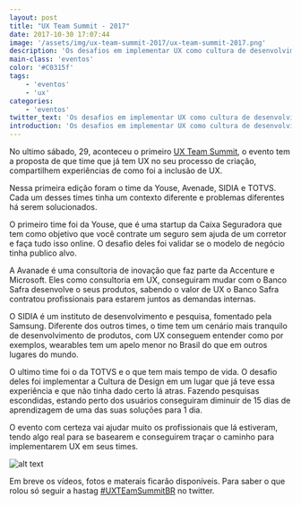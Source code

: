 ```yaml
---
layout: post
title: "UX Team Summit - 2017"
date: 2017-10-30 17:07:44
image: '/assets/img/ux-team-summit-2017/ux-team-summit-2017.png'
description: 'Os desafios em implementar UX como cultura de desenvolvimento de soluções.'
main-class: 'eventos'
color: '#C0315f'
tags: 
    - 'eventos'
    - 'ux'
categories:
    - 'eventos'
twitter_text: 'Os desafios em implementar UX como cultura de desenvolvimento de soluções.'
introduction: 'Os desafios em implementar UX como cultura de desenvolvimento de soluções.'
---
```


No ultimo sábado, 29, aconteceu o primeiro [UX Team Summit](http://uxteamsummit.com.br), o evento tem a proposta de que time que já tem UX no seu processo de
criação, compartilhem experiências de como foi a inclusão de UX.

Nessa primeira edição foram o time da Youse, Avenade, SIDIA e TOTVS. Cada um desses times tinha um contexto diferente e problemas diferentes há serem solucionados.

O primeiro time foi da Youse, que é uma startup da Caixa Seguradora que tem como objetivo que você contrate um seguro sem ajuda de um corretor e faça tudo isso online. O desafio deles foi validar se o modelo de negócio tinha publico alvo.

A Avanade é uma consultoria de inovação que faz parte da Accenture e Microsoft. Eles como consultoria em UX, conseguiram mudar com o Banco Safra desenvolve o seus produtos, sabendo o valor de UX o Banco Safra contratou profissionais para estarem juntos as demandas internas.

O SIDIA é um instituto de desenvolvimento e pesquisa, fomentado pela Samsung. Diferente dos outros times, o time tem um cenário mais tranquilo de desenvolvimento de produtos, com UX conseguem entender como por exemplos, wearables tem um apelo menor no Brasil do que em outros lugares do mundo.

O ultimo time foi o da TOTVS e o que tem mais tempo de vida. O desafio deles foi implementar a Cultura de Design em um lugar que já teve essa experiência e que não tinha dado certo lá atras. Fazendo pesquisas escondidas, estando perto dos usuários conseguiram diminuir de 15 dias de aprendizagem de uma das suas soluções para 1 dia.

O evento com certeza vai ajudar muito os profissionais que lá estiveram, tendo algo real para se basearem e conseguirem traçar o caminho para implementarem UX em seus times.

![alt text](/assets/img/ux-team-summit/ux-team-summit-foto-galera.jpg "Fotos com todas as pessoas que estiveram no UX Team Summit 2017")

Em breve os vídeos, fotos e materais ficarão disponíveis. Para saber o que rolou só seguir a hastag [#UXTEamSummitBR](https://twitter.com/search?q=%23UXTeamSummitBR&src=typd) no twitter.